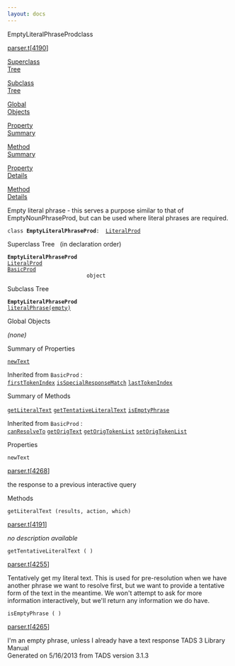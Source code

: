```yaml
---
layout: docs
---
```

<span class="title">EmptyLiteralPhraseProd</span><span class="type">class</span>

[parser.t](../file/parser.t.html)\[[4190](../source/parser.t.html#4190)\]

[Superclass  
Tree](#_SuperClassTree_)

[Subclass  
Tree](#_SubClassTree_)

[Global  
Objects](#_ObjectSummary_)

[Property  
Summary](#_PropSummary_)

[Method  
Summary](#_MethodSummary_)

[Property  
Details](#_Properties_)

[Method  
Details](#_Methods_)



Empty literal phrase - this serves a purpose similar to that of
EmptyNounPhraseProd, but can be used where literal phrases are required.

`class `**`EmptyLiteralPhraseProd`**` :   `[`LiteralProd`](../object/LiteralProd.html)



<span id="_SuperClassTree_"></span>



<span class="hdln">Superclass Tree</span>   (in declaration order)



**`EmptyLiteralPhraseProd`**  
[`LiteralProd`](../object/LiteralProd.html)  
[`BasicProd`](../object/BasicProd.html)  
`                         object`  
<span id="_SubClassTree_"></span>



<span class="hdln">Subclass Tree</span>  



**`EmptyLiteralPhraseProd`**  
[`literalPhrase(empty)`](../object/literalPhrase(empty).html)  
<span id="_ObjectSummary_"></span>



<span class="hdln">Global Objects</span>  



*(none)* <span id="_PropSummary_"></span>



<span class="hdln">Summary of Properties</span>  



[`newText`](#newText)



Inherited from `BasicProd` :  
[`firstTokenIndex`](../object/BasicProd.html#firstTokenIndex) [`isSpecialResponseMatch`](../object/BasicProd.html#isSpecialResponseMatch) [`lastTokenIndex`](../object/BasicProd.html#lastTokenIndex)

<span id="_MethodSummary_"></span>



<span class="hdln">Summary of Methods</span>  



[`getLiteralText`](#getLiteralText) [`getTentativeLiteralText`](#getTentativeLiteralText) [`isEmptyPhrase`](#isEmptyPhrase)



Inherited from `BasicProd` :  
[`canResolveTo`](../object/BasicProd.html#canResolveTo) [`getOrigText`](../object/BasicProd.html#getOrigText) [`getOrigTokenList`](../object/BasicProd.html#getOrigTokenList) [`setOrigTokenList`](../object/BasicProd.html#setOrigTokenList)

<span id="_Properties_"></span>



<span class="hdln">Properties</span>  



<span id="newText"></span>

`newText`

[parser.t](../file/parser.t.html)\[[4268](../source/parser.t.html#4268)\]



the response to a previous interactive query



<span id="_Methods_"></span>



<span class="hdln">Methods</span>  



<span id="getLiteralText"></span>

`getLiteralText (results, action, which)`

[parser.t](../file/parser.t.html)\[[4191](../source/parser.t.html#4191)\]



*no description available*



<span id="getTentativeLiteralText"></span>

`getTentativeLiteralText ( )`

[parser.t](../file/parser.t.html)\[[4255](../source/parser.t.html#4255)\]



Tentatively get my literal text. This is used for pre-resolution when we
have another phrase we want to resolve first, but we want to provide a
tentative form of the text in the meantime. We won't attempt to ask for
more information interactively, but we'll return any information we do
have.



<span id="isEmptyPhrase"></span>

`isEmptyPhrase ( )`

[parser.t](../file/parser.t.html)\[[4265](../source/parser.t.html#4265)\]



I'm an empty phrase, unless I already have a text response
TADS 3 Library Manual  
Generated on 5/16/2013 from TADS version 3.1.3


